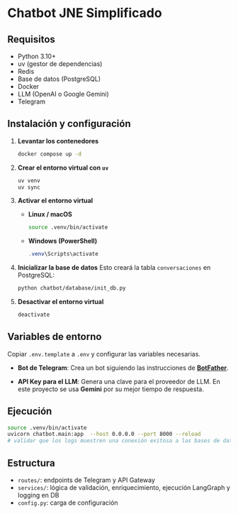 # Chatbot JNE Simplificado

## Requisitos
- Python 3.10+
- uv (gestor de dependencias)
- Redis
- Base de datos (PostgreSQL)
- Docker
- LLM (OpenAI o Google Gemini)
- Telegram

## Instalación y configuración
1. **Levantar los contenedores**

   ```bash
   docker compose up -d
   ```

2. **Crear el entorno virtual con `uv`**

   ```bash
   uv venv
   uv sync
   ```

3. **Activar el entorno virtual**

   * **Linux / macOS**

     ```bash
     source .venv/bin/activate
     ```
   * **Windows (PowerShell)**

     ```powershell
     .venv\Scripts\activate
     ```

4. **Inicializar la base de datos**
   Esto creará la tabla `conversaciones` en PostgreSQL:

   ```bash
   python chatbot/database/init_db.py
   ```

5. **Desactivar el entorno virtual**

   ```bash
   deactivate
   ```

## Variables de entorno
Copiar `.env.template` a `.env` y configurar las variables necesarias.

* **Bot de Telegram**:
  Crea un bot siguiendo las instrucciones de [**BotFather**](https://telegram.me/botfather).

* **API Key para el LLM**:
  Genera una clave para el proveedor de LLM. En este proyecto se usa **Gemini** por su mejor tiempo de respuesta.

## Ejecución
```bash
source .venv/bin/activate
uvicorn chatbot.main:app  --host 0.0.0.0 --port 8000 --reload
# validar que los logs muestren una conexión exitosa a las bases de datos
```

## Estructura
- `routes/`: endpoints de Telegram y API Gateway
- `services/`: lógica de validación, enriquecimiento, ejecución LangGraph y logging en DB
- `config.py`: carga de configuración
